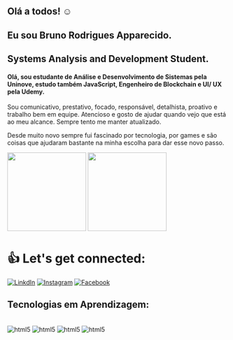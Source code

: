 ## Olá a todos! ☺️

## Eu sou Bruno Rodrigues Apparecido.

## Systems Analysis and Development Student.

#### Olá, sou estudante de Análise e Desenvolvimento de Sistemas pela Uninove, estudo também JavaScript, Engenheiro de Blockchain e UI/ UX pela Udemy.

Sou comunicativo, prestativo, focado, responsável, detalhista, proativo e trabalho bem em equipe. Atencioso e gosto de ajudar quando vejo que está ao meu alcance. Sempre tento me manter atualizado.
 
Desde muito novo sempre fui fascinado por tecnologia, por games e são coisas que ajudaram bastante na minha escolha para dar esse novo passo.



<div>
  
<img height="180em" src="https://github-readme-stats.vercel.app/api?username=brodriguesapp&show_icons=true&theme=dark"/>
<img height="180em" src="https://github-readme-stats.vercel.app/api/top-langs/?username=brodriguesapp&layout=compact&theme=dark"/>
  
  </div>
    
# 👍 Let's get connected:
    
[![LinkdIn](https://img.shields.io/badge/LinkedIn-0077B5?style=for-the-badge&logo=linkedin&logoColor=white)](https://www.linkedin.com/in/bruno-rodrigues-apparecido-42a1001b2)
[![Instagram](https://img.shields.io/badge/Instagram-E4405F?style=for-the-badge&logo=instagram&logoColor=purple)](https://www.instagram.com/bruno___90/)
[![Facebook](https://img.shields.io/badge/Facebook-1877F2?style=for-the-badge&logo=facebook&logoColor=white)](https://www.facebook.com/rodrigues.bruno.9)

## Tecnologias em Aprendizagem:

<div style="display: inline_block"><br/>
  <img align="center" alt="html5" src="https://img.shields.io/badge/HTML5-E34F26?style=for-the-badge&logo=html5&logoColor=white" />
  <img align="center" alt="html5" src="https://img.shields.io/badge/CSS3-1572B6?style=for-the-badge&logo=css3&logoColor=white" />
  <img align="center" alt="html5" src="https://img.shields.io/badge/JavaScript-323330?style=for-the-badge&logo=javascript&logoColor=F7DF1E" />
  <img align="center" alt="html5" src="https://img.shields.io/badge/Python-3776AB?style=for-the-badge&logo=python&logoColor=white" />

